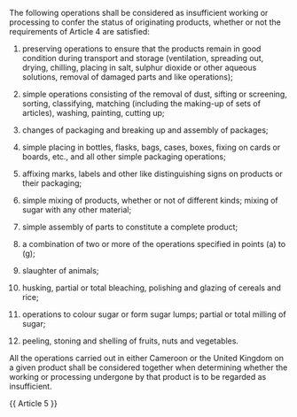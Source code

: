 The following operations shall be considered as insufficient working or processing to confer the status of originating products, whether or not the requirements of Article 4 are satisfied:

1. preserving operations to ensure that the products remain in good condition during transport and storage (ventilation, spreading out, drying, chilling, placing in salt, sulphur dioxide or other aqueous solutions, removal of damaged parts and like operations);

2. simple operations consisting of the removal of dust, sifting or screening, sorting, classifying, matching (including the making-up of sets of articles), washing, painting, cutting up;

3. changes of packaging and breaking up and assembly of packages;

4. simple placing in bottles, flasks, bags, cases, boxes, fixing on cards or boards, etc., and all other simple packaging operations;

5. affixing marks, labels and other like distinguishing signs on products or their packaging;

6. simple mixing of products, whether or not of different kinds; mixing of sugar with any other material;

7. simple assembly of parts to constitute a complete product;

8. a combination of two or more of the operations specified in points (a) to (g);

9. slaughter of animals;

10. husking, partial or total bleaching, polishing and glazing of cereals and rice;

11. operations to colour sugar or form sugar lumps; partial or total milling of sugar;

12. peeling, stoning and shelling of fruits, nuts and vegetables.

All the operations carried out in either Cameroon or the United Kingdom on a given product shall be considered together when determining whether the working or processing undergone by that product is to be regarded as insufficient.

{{ Article 5 }}
